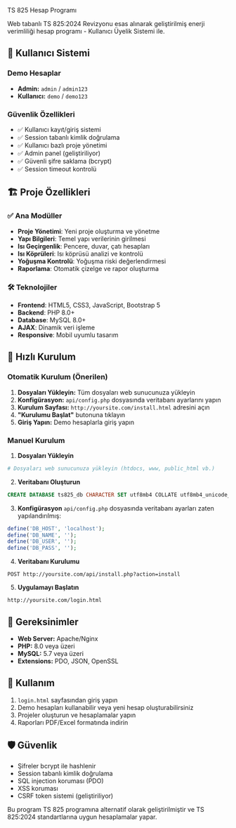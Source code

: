 TS 825 Hesap Programı

Web tabanlı TS 825:2024 Revizyonu esas alınarak geliştirilmiş enerji verimliliği hesap programı - Kullanıcı Üyelik Sistemi ile.

## 🔐 Kullanıcı Sistemi

### Demo Hesaplar
- **Admin:** `admin` / `admin123`
- **Kullanıcı:** `demo` / `demo123`

### Güvenlik Özellikleri
- ✅ Kullanıcı kayıt/giriş sistemi
- ✅ Session tabanlı kimlik doğrulama
- ✅ Kullanıcı bazlı proje yönetimi
- ✅ Admin panel (geliştiriliyor)
- ✅ Güvenli şifre saklama (bcrypt)
- ✅ Session timeout kontrolü

## 🏗️ Proje Özellikleri

### ✅ Ana Modüller
- **Proje Yönetimi**: Yeni proje oluşturma ve yönetme
- **Yapı Bilgileri**: Temel yapı verilerinin girilmesi
- **Isı Geçirgenlik**: Pencere, duvar, çatı hesapları
- **Isı Köprüleri**: Isı köprüsü analizi ve kontrolü
- **Yoğuşma Kontrolü**: Yoğuşma riski değerlendirmesi
- **Raporlama**: Otomatik çizelge ve rapor oluşturma

### 🛠️ Teknolojiler
- **Frontend**: HTML5, CSS3, JavaScript, Bootstrap 5
- **Backend**: PHP 8.0+
- **Database**: MySQL 8.0+
- **AJAX**: Dinamik veri işleme
- **Responsive**: Mobil uyumlu tasarım

## 🚀 Hızlı Kurulum

### Otomatik Kurulum (Önerilen)
1. **Dosyaları Yükleyin:** Tüm dosyaları web sunucunuza yükleyin
2. **Konfigürasyon:** `api/config.php` dosyasında veritabanı ayarlarını yapın
3. **Kurulum Sayfası:** `http://yoursite.com/install.html` adresini açın
4. **"Kurulumu Başlat"** butonuna tıklayın
5. **Giriş Yapın:** Demo hesaplarla giriş yapın

### Manuel Kurulum
1. **Dosyaları Yükleyin**
```bash
# Dosyaları web sunucunuza yükleyin (htdocs, www, public_html vb.)
```

2. **Veritabanı Oluşturun**
```sql
CREATE DATABASE ts825_db CHARACTER SET utf8mb4 COLLATE utf8mb4_unicode_ci;
```

3. **Konfigürasyon**
`api/config.php` dosyasında veritabanı ayarları zaten yapılandırılmış:
```php
define('DB_HOST', 'localhost');
define('DB_NAME', '');
define('DB_USER', '');
define('DB_PASS', '');
```

4. **Veritabanı Kurulumu**
```
POST http://yoursite.com/api/install.php?action=install
```

5. **Uygulamayı Başlatın**
```
http://yoursite.com/login.html
```

## 🔧 Gereksinimler

- **Web Server:** Apache/Nginx
- **PHP:** 8.0 veya üzeri
- **MySQL:** 5.7 veya üzeri
- **Extensions:** PDO, JSON, OpenSSL

## 📱 Kullanım

1. `login.html` sayfasından giriş yapın
2. Demo hesapları kullanabilir veya yeni hesap oluşturabilirsiniz
3. Projeler oluşturun ve hesaplamalar yapın
4. Raporları PDF/Excel formatında indirin

## 🛡️ Güvenlik

- Şifreler bcrypt ile hashlenir
- Session tabanlı kimlik doğrulama
- SQL injection koruması (PDO)
- XSS koruması
- CSRF token sistemi (geliştiriliyor)

Bu program TS 825 programına alternatif olarak geliştirilmiştir ve TS 825:2024 standartlarına uygun hesaplamalar yapar.
